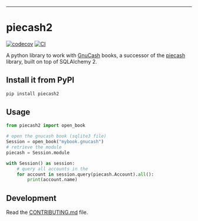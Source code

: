 ---
# piecash2

[![codecov](https://codecov.io/gh/sdementen/piecash2/branch/main/graph/badge.svg?token=piecash2_token_here)](https://codecov.io/gh/sdementen/piecash2)
[![CI](https://github.com/sdementen/piecash2/actions/workflows/main.yml/badge.svg)](https://github.com/sdementen/piecash2/actions/workflows/main.yml)

A python library to work with [GnuCash](https://www.gnucash.org/) books, a successor of the [piecash](https://github.com/sdementen/piecash) library, built on top of SQLAlchemy 2.

## Install it from PyPI

```bash
pip install piecash2
```

## Usage

```py
from piecash2 import open_book

# open the gnucash book (sqlite3 file)
Session = open_book("mybook.gnucash")
# retrieve the module
piecash = Session.module

with Session() as session:
    # query all accounts in the
    for account in session.query(piecash.Account).all():
        print(account.name)
```

## Development

Read the [CONTRIBUTING.md](CONTRIBUTING.md) file.
